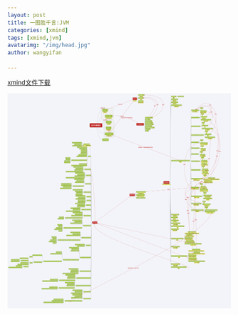 ```yaml
---
layout: post
title: 一图胜千言:JVM
categories: [xmind]
tags: [xmind,jvm]
avatarimg: "/img/head.jpg"
author: wangyifan

---
```


[xmind文件下载](/mind/jvm.xmind)


<!-- more -->

![](/mind/jvm.png)
